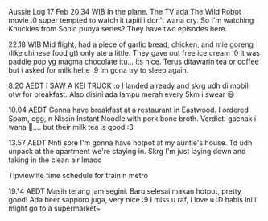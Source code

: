 
Aussie Log
17 Feb
20.34 WIB
In the plane. The TV ada The Wild Robot movie :0 super tempted to watch it tapiii i don't wana cry. So I'm watching Knuckles from Sonic punya series? They have two episodes here.

22.18 WIB
Mid flight, had a piece of garlic bread, chicken, and mie goreng (like chinese food gt) only ate a little. They gave out free ice cream :0 it was paddle pop yg magma chocolate itu... its nice. Terus ditawarin tea or coffee but i asked for milk hehe :9 Im gona try to sleep again.

8.20 AEDT
I SAW A KEI TRUCK :o I landed already and skrg udh di mobil otw for breakfast. Also disini ada lampu merah every 5km i swear 😃

10.04 AEDT
Gonna have breakfast at a restaurant in Eastwood. I ordered Spam, egg, n Nissin Instant Noodle with pork bone broth. Verdict: gaenak i wana 🤢.... but their milk tea is good :3 

13.57 AEDT
Nnti sore I'm gonna have hotpot at my auntie's house. Td udh unpack at the apartment we're staying in. Skrg I'm just laying down and taking in the clean air lmaoo

Tipviewlite time schedule for train n metro

19.14 AEDT
Masih terang jam segini. Baru selesai makan hotpot, pretty good! Ada beer sapporo juga, very nice :9 I miss u raf, I love u :D habis ini i might go to a supermarket~